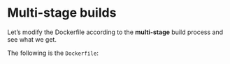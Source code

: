 # Multi-stage builds

Let’s modify the Dockerfile according to the **multi-stage** build process and see what we get.

The following is the `Dockerfile`: